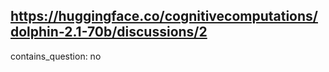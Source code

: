 ## https://huggingface.co/cognitivecomputations/dolphin-2.1-70b/discussions/2

contains_question: no